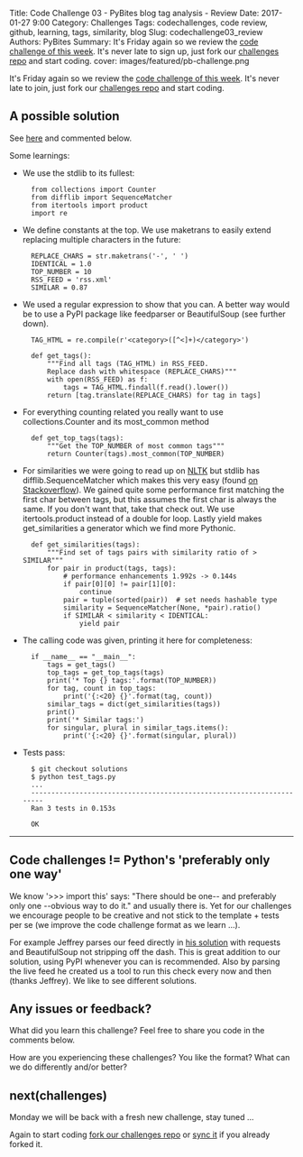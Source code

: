 Title: Code Challenge 03 - PyBites blog tag analysis - Review
Date: 2017-01-27 9:00
Category: Challenges
Tags: codechallenges, code review, github, learning, tags, similarity, blog
Slug: codechallenge03_review
Authors: PyBites
Summary: It's Friday again so we review the [code challenge of this week](http://pybit.es/codechallenge03.html). It's never late to sign up, just fork our [challenges repo](https://github.com/pybites/challenges) and start coding.
cover: images/featured/pb-challenge.png

It's Friday again so we review the [code challenge of this week](http://pybit.es/codechallenge03.html). It's never late to join, just fork our [challenges repo](https://github.com/pybites/challenges) and start coding.

## A possible solution

See [here](https://github.com/pybites/challenges/blob/solutions/03/tags.py) and commented below.

Some learnings:

* We use the stdlib to its fullest:

		from collections import Counter
		from difflib import SequenceMatcher
		from itertools import product
		import re

* We define constants at the top. We use maketrans to easily extend replacing multiple characters in the future:

		REPLACE_CHARS = str.maketrans('-', ' ')
		IDENTICAL = 1.0
		TOP_NUMBER = 10
		RSS_FEED = 'rss.xml'
		SIMILAR = 0.87

* We used a regular expression to show that you can. A better way would be to use a PyPI package like feedparser or BeautifulSoup (see further down). 
 
		TAG_HTML = re.compile(r'<category>([^<]+)</category>')

		def get_tags():
			"""Find all tags (TAG_HTML) in RSS_FEED.
			Replace dash with whitespace (REPLACE_CHARS)"""
			with open(RSS_FEED) as f:
				tags = TAG_HTML.findall(f.read().lower())
			return [tag.translate(REPLACE_CHARS) for tag in tags]
	
* For everything counting related you really want to use collections.Counter and its most_common method

		def get_top_tags(tags):
			"""Get the TOP_NUMBER of most common tags"""
			return Counter(tags).most_common(TOP_NUMBER)



* For similarities we were going to read up on [NLTK](http://www.nltk.org/) but stdlib has difflib.SequenceMatcher which makes this very easy (found [on Stackoverflow](http://stackoverflow.com/questions/17388213/find-the-similarity-percent-between-two-strings)). We gained quite some performance first matching the first char between tags, but this assumes the first char is always the same. If you don't want that, take that check out. We use itertools.product instead of a double for loop. Lastly yield makes get_similarities a generator which we find more Pythonic.

		def get_similarities(tags):
			"""Find set of tags pairs with similarity ratio of > SIMILAR"""
			for pair in product(tags, tags):
				# performance enhancements 1.992s -> 0.144s
				if pair[0][0] != pair[1][0]:
					continue
				pair = tuple(sorted(pair))  # set needs hashable type
				similarity = SequenceMatcher(None, *pair).ratio()
				if SIMILAR < similarity < IDENTICAL:
					yield pair


* The calling code was given, printing it here for completeness:

		if __name__ == "__main__":
			tags = get_tags()
			top_tags = get_top_tags(tags)
			print('* Top {} tags:'.format(TOP_NUMBER))
			for tag, count in top_tags:
				print('{:<20} {}'.format(tag, count))
			similar_tags = dict(get_similarities(tags))
			print()
			print('* Similar tags:')
			for singular, plural in similar_tags.items():
				print('{:<20} {}'.format(singular, plural))

* Tests pass:

		$ git checkout solutions
		$ python test_tags.py 
		...
		----------------------------------------------------------------------
		Ran 3 tests in 0.153s

		OK

---

## Code challenges != Python's 'preferably only one way'

We know '>>> import this' says: "There should be one-- and preferably only one --obvious way to do it." and usually there is. Yet for our challenges we encourage people to be creative and not stick to the template + tests per se (we improve the code challenge format as we learn ...). 

For example Jeffrey parses our feed directly in [his solution](https://gist.github.com/jrjames83/eeda4324116dde12ea8d45c47a151ab0) with requests and BeautifulSoup not stripping off the dash. This is great addition to our solution, using PyPI whenever you can is recommended. Also by parsing the live feed he created us a tool to run this check every now and then (thanks Jeffrey). We like to see different solutions.

## Any issues or feedback?

What did you learn this challenge? Feel free to share you code in the comments below. 

How are you experiencing these challenges? You like the format? What can we do differently and/or better?

## next(challenges)

Monday we will be back with a fresh new challenge, stay tuned ...

Again to start coding [fork our challenges repo](https://github.com/pybites/challenges) or [sync it](https://help.github.com/articles/syncing-a-fork/) if you already forked it.
